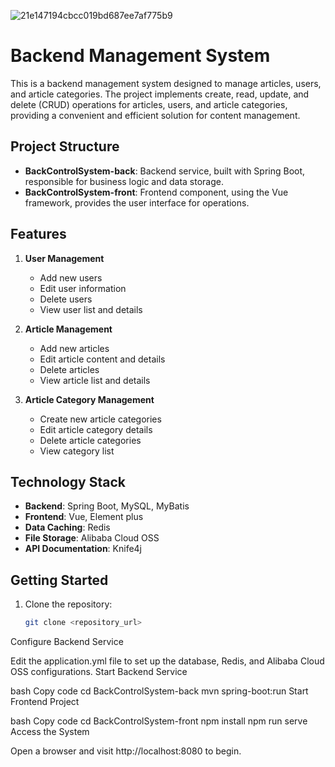 ![21e147194cbcc019bd687ee7af775b9](https://github.com/user-attachments/assets/4eef0183-ec30-41e6-b3be-c66da24c0c28)
# Backend Management System

This is a backend management system designed to manage articles, users, and article categories. The project implements create, read, update, and delete (CRUD) operations for articles, users, and article categories, providing a convenient and efficient solution for content management.

## Project Structure

- **BackControlSystem-back**: Backend service, built with Spring Boot, responsible for business logic and data storage.
- **BackControlSystem-front**: Frontend component, using the Vue framework, provides the user interface for operations.

## Features

1. **User Management**
   - Add new users
   - Edit user information
   - Delete users
   - View user list and details

2. **Article Management**
   - Add new articles
   - Edit article content and details
   - Delete articles
   - View article list and details

3. **Article Category Management**
   - Create new article categories
   - Edit article category details
   - Delete article categories
   - View category list

## Technology Stack

- **Backend**: Spring Boot, MySQL, MyBatis
- **Frontend**: Vue, Element plus
- **Data Caching**: Redis
- **File Storage**: Alibaba Cloud OSS
- **API Documentation**: Knife4j

## Getting Started

1. Clone the repository:

   ```bash
   git clone <repository_url>
Configure Backend Service

Edit the application.yml file to set up the database, Redis, and Alibaba Cloud OSS configurations.
Start Backend Service

bash
Copy code
cd BackControlSystem-back
mvn spring-boot:run
Start Frontend Project

bash
Copy code
cd BackControlSystem-front
npm install
npm run serve
Access the System

Open a browser and visit http://localhost:8080 to begin.
